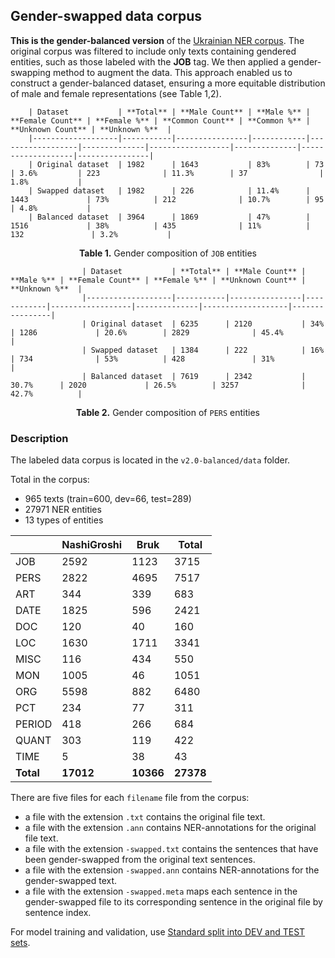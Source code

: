 ## Gender-swapped data corpus

**This is the gender-balanced version** of the [Ukrainian NER corpus](https://github.com/lang-uk/ner-uk/tree/master/v2.0).
The original corpus was filtered to include only texts containing gendered entities, such as those labeled with the <b>JOB</b> tag. We then applied a gender-swapping method to augment the data. This approach enabled us to construct a gender-balanced dataset, ensuring a more equitable distribution of male and female representations (see Table 1,2).

        | Dataset           | **Total** | **Male Count** | **Male %** | **Female Count** | **Female %** | **Common Count** | **Common %** | **Unknown Count** | **Unknown %**  |
        |-------------------|-----------|----------------|------------|------------------|--------------|------------------|--------------|-------------------|----------------|
        | Original dataset  | 1982      | 1643           | 83%        | 73               | 3.6%         | 223              | 11.3%        | 37                | 1.8%           |
        | Swapped dataset   | 1982      | 226            | 11.4%      | 1443             | 73%          | 212              | 10.7%        | 95                | 4.8%           |
        | Balanced dataset  | 3964      | 1869           | 47%        | 1516             | 38%          | 435              | 11%          | 132               | 3.2%           |


<p align="center"><strong>Table 1.</strong> Gender composition of <code>JOB</code> entities</p>

                    | Dataset           | **Total** | **Male Count** | **Male %** | **Female Count** | **Female %** | **Unknown Count** | **Unknown %**  |
                    |-------------------|-----------|----------------|------------|------------------|--------------|-------------------|----------------|
                    | Original dataset  | 6235      | 2120           | 34%        | 1286             | 20.6%        | 2829              | 45.4%          |
                    | Swapped dataset   | 1384      | 222            | 16%        | 734              | 53%          | 428               | 31%            |
                    | Balanced dataset  | 7619      | 2342           | 30.7%      | 2020             | 26.5%        | 3257              | 42.7%          |

<p align="center"><strong>Table 2.</strong> Gender composition of <code>PERS</code> entities</p>

### Description

The labeled data corpus is located in the `v2.0-balanced/data` folder.

Total in the corpus:

- 965 texts (train=600, dev=66, test=289)
- 27971 NER entities
- 13 types of entities

|                | **NashiGroshi** | **Bruk** | **Total** |
|----------------|------------------|----------|-----------|
| JOB            | 2592             | 1123     | 3715      |
| PERS           | 2822             | 4695     | 7517      |
| ART            | 344              | 339      | 683       |
| DATE           | 1825             | 596      | 2421      |
| DOC            | 120              | 40       | 160       |
| LOC            | 1630             | 1711     | 3341      |
| MISC           | 116              | 434      | 550       |
| MON            | 1005             | 46       | 1051      |
| ORG            | 5598             | 882      | 6480      |
| PCT            | 234              | 77       | 311       |
| PERIOD         | 418              | 266      | 684       |
| QUANT          | 303              | 119      | 422       |
| TIME           | 5                | 38       | 43        |
| **Total**       | **17012**           | **10366**  | **27378**  |

There are five files for each `filename` file from the corpus:

- a file with the extension `.txt` contains the original file text. 
- a file with the extension `.ann` contains NER-annotations for the original file text.
- a file with the extension `-swapped.txt` contains the sentences that have been gender-swapped from the original text sentences. 
- a file with the extension `-swapped.ann` contains NER-annotations for the gender-swapped text.
- a file with the extension `-swapped.meta` maps each sentence in the gender-swapped file to its corresponding sentence in the original file by sentence index.

For model training and validation, use [Standard split into DEV and TEST sets](data/dev-test-split.txt).
